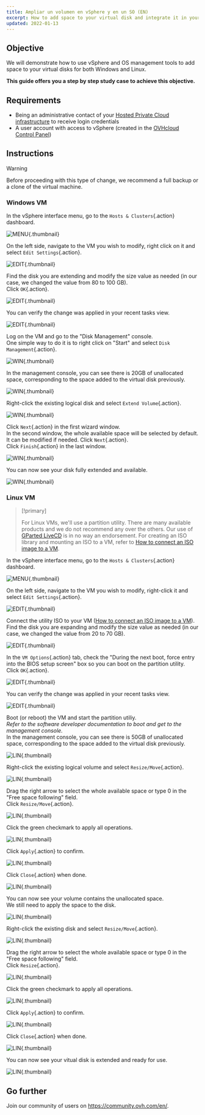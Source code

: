 ```yaml
---
title: Ampliar un volumen en vSphere y en un SO (EN)
excerpt: How to add space to your virtual disk and integrate it in your VM
updated: 2022-01-13
---
```


## Objective

We will demonstrate how to use vSphere and OS management tools to add space to your virtual disks for both Windows and Linux.

**This guide offers you a step by step study case to achieve this objective.**

## Requirements

- Being an administrative contact of your [Hosted Private Cloud infrastructure](https://www.ovhcloud.com/es/enterprise/products/hosted-private-cloud/) to receive login credentials
- A user account with access to vSphere (created in the [OVHcloud Control Panel](https://ca.ovh.com/auth/?action=gotomanager&from=https://www.ovh.com/world/&ovhSubsidiary=ws))

## Instructions

> [!warning]
>
> Before proceeding with this type of change, we recommend a full backup or a clone of the virtual machine.
>

### Windows VM

In the vSphere interface menu, go to the `Hosts & Clusters`{.action} dashboard.

![MENU](images_en01dash.png){.thumbnail}

On the left side, navigate to the VM you wish to modify, right click on it and select `Edit Settings`{.action}.

![EDIT](en02vm.png){.thumbnail}

Find the disk you are extending and modify the size value as needed (in our case, we changed the value from 80 to 100 GB).<br>
Click `OK`{.action}.

![EDIT](en03hdd.png){.thumbnail}

You can verify the change was applied in your recent tasks view.

![EDIT](en04task.png){.thumbnail}

Log on the VM and go to the "Disk Management" console.<br>
One simple way to do it is to right click on "Start" and select `Disk Management`{.action}.

![WIN](en05start.png){.thumbnail}

In the management console, you can see there is 20GB of unallocated space, corresponding to the space added to the virtual disk previously.

![WIN](en06unallocated.png){.thumbnail}

Right-click the existing logical disk and select `Extend Volume`{.action}.

![WIN](en07extend.png){.thumbnail}

Click `Next`{.action} in the first wizard window.<br>
In the second window, the whole available space will be selected by default. It can be modified if needed. Click `Next`{.action}.<br>
Click `Finish`{.action} in the last window.

![WIN](en08wiz.png){.thumbnail}

You can now see your disk fully extended and available.

![WIN](en09done.png){.thumbnail}

### Linux VM

> [!primary]
>
> For Linux VMs, we'll use a partition utility. There are many available products and we do not recommend any over the others. Our use of [GParted LiveCD](http://gparted.sourceforge.net/livecd.php) is in no way an endorsement.
> For creating an ISO library and mounting an ISO to a VM, refer to [How to connect an ISO image to a VM](how_to_connect_an_iso_image_to_a_vm1.).

In the vSphere interface menu, go to the `Hosts & Clusters`{.action} dashboard.

![MENU](images_en01dash.png){.thumbnail}

On the left side, navigate to the VM you wish to modify, right-click it and select `Edit Settings`{.action}.

![EDIT](en10vm.png){.thumbnail}

Connect the utility ISO to your VM ([How to connect an ISO image to a VM](how_to_connect_an_iso_image_to_a_vm1.)).<br> 
Find the disk you are expanding and modify the size value as needed (in our case, we changed the value from 20 to 70 GB).<br>

![EDIT](en11hdd.png){.thumbnail}

In the `VM Options`{.action} tab, check the "During the next boot, force entry into the BIOS setup screen" box so you can boot on the partition utility.<br>
Click `OK`{.action}.

![EDIT](en12bios.png){.thumbnail}

You can verify the change was applied in your recent tasks view.

![EDIT](en13task.png){.thumbnail}

Boot (or reboot) the VM and start the partition utiliy.<br>
*Refer to the software developer documentation to boot and get to the management console.*<br>
In the management console, you can see there is 50GB of unallocated space, corresponding to the space added to the virtual disk previously.

![LIN](en14unallocated.png){.thumbnail}

Right-click the existing logical volume and select `Resize/Move`{.action}.

![LIN](en15extend.png){.thumbnail}

Drag the right arrow to select the whole available space or type 0 in the "Free space following" field.<br>
Click `Resize/Move`{.action}.

![LIN](en16wiz.png){.thumbnail}

Click the green checkmark to apply all operations.

![LIN](en17apply.png){.thumbnail}

Click `Apply`{.action} to confirm.

![LIN](en18confirm.png){.thumbnail}

Click `Close`{.action} when done.

![LIN](en19close.png){.thumbnail}

You can now see your volume contains the unallocated space.<br>
We still need to apply the space to the disk.

![LIN](en20disk.png){.thumbnail}

Right-click the existing disk and select `Resize/Move`{.action}.

![LIN](en21extend.png){.thumbnail}

Drag the right arrow to select the whole available space or type 0 in the "Free space following" field.<br>
Click `Resize`{.action}.

![LIN](en22wiz.png){.thumbnail}

Click the green checkmark to apply all operations.

![LIN](en23apply.png){.thumbnail}

Click `Apply`{.action} to confirm.

![LIN](en18confirm.png){.thumbnail}

Click `Close`{.action} when done.

![LIN](en19close.png){.thumbnail}

You can now see your vitual disk is extended and ready for use.<br>

![LIN](en24done.png){.thumbnail}

## Go further

Join our community of users on <https://community.ovh.com/en/>.
